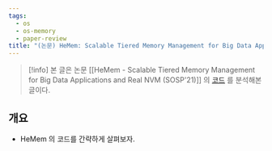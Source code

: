 ```yaml
---
tags:
  - os
  - os-memory
  - paper-review
title: "(논문) HeMem: Scalable Tiered Memory Management for Big Data Applications and Real NVM, SOSP'21 (Code Ref)"
---
```

> [!info] 본 글은 논문 [[HeMem - Scalable Tiered Memory Management for Big Data Applications and Real NVM (SOSP'21)]] 의 [코드](https://github.com/cuhk-mass/hemem) 를 분석해본 글이다.

## 개요

- HeMem 의 코드를 간략하게 살펴보자.